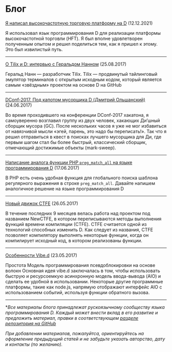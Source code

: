 # Блог

[Я написал высокочастотную торговую платформу на D](/blog/hft_platform_in_d.html) (12.12.2021)

Я использовал язык программирования D для реализации платформы высокочастотной торговли (HFT). Я был вполне удовлетворен полученным опытом и решил поделиться тем, как я пришел к этому. Это был извилистый путь.

---

[О Tilix и D: интервью с Геральдом Нанном](/blog/tilix_interview_gerald_nunn) (25.08.2017)

Геральд Нанн — разработчик Tilix. Tilix — продвинутый тайлинговый эмулятор терминалов с открытым исходным кодом, который является самым «звёздным»  проектом на основе D на GitHub

---

[DConf-2017. Под капотом мусорщика D (Дмитрий Ольшанский)](/blog/dconf2017-inside-d-gc) (24.06.2017)

Во время проходившего на конференции DConf-2017 хакатона, я самоуверенно возглавил группу из двух человек, хакающих Ди’шный сборщик мусора (GC). После нескольких часов я уже не мог избавиться от навязчивой мысли «эгей, парень, это надо бы переписать!». Так что я решил отправиться в квест в поисках лучшего мусорщика для Ди, где первым шагом стал бы более быстрый, клаcсический сборщик, отмечающий достижимые объекты (mark-sweep).

---

[Написание аналога функции PHP `preg_match_all` на языке программирования D](/blog/analog_of_php_function_preg_match_all.html) (17.06.2017)

В PHP есть очень удобная функция для глобального поиска шаблона регулярного выражения в строке `preg_match_all`.
Давайте напишем аналогичное решение на языке программирования D

---

[Новый движок CTFE](/blog/new_engine_ctfe.html) (26.05.2017)

В течение последних 9 месяцев велась работа над проектом под названием NewCTFE, в котором переписываются методы выполнения функций времени компиляции (СTFE). СTFE считается одной из технологий способных изменить D. Как следует из названия, CTFE позволяет компилятору выполнять некоторые функции, когда он компилирует исходный код, в котором реализованы функции.

---

[Особенности Vibe.d](/blog/vibed_features) (23.05.2017)

Простота Модель программирования псевдоблокировки на основе волокн Основная идея vibe.d заключалась в том, чтобы использовать быструю и ресурсоемкую асинхронную модель ввода-вывода (AIO) и сделать ее удобной в использовании. Некоторые другие программные платформы, такие как node.js, напрямую отображают интерфейс AIO с использованием событий, используя функции обратного вызова.

---

**Все материалы блога принадлежат рускоязычному сообществу языка программирования D.
Каждый может внести вклад в его развитие и предложить материал, правки в соответствующем [разделе репозитория на GitHub](https://github.com/DarkRiDDeR/dlang.ru/tree/v2/public/blog)*

*При добавлении материалов, пожалуйтса, ориентируйтесь на оформление предыдущий статей и не забудьте указать авторство, дату и контакты (по желанию).*



